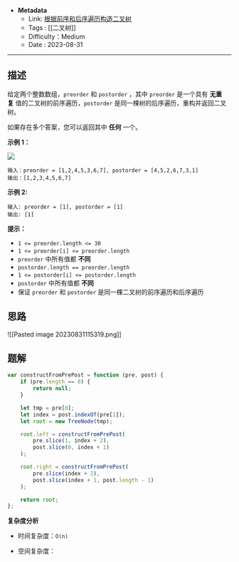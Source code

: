 - **Metadata**
	- Link: [根据前序和后序遍历构造二叉树](https://leetcode.cn/problems/construct-binary-tree-from-preorder-and-postorder-traversal/description/ "https://leetcode.cn/problems/construct-binary-tree-from-preorder-and-postorder-traversal/description/")
	- Tags : [[二叉树]]
	- Difficulty：Medium
	- Date : 2023-08-31
---
## 描述

给定两个整数数组，`preorder` 和 `postorder` ，其中 `preorder` 是一个具有 **无重复** 值的二叉树的前序遍历，`postorder` 是同一棵树的后序遍历，重构并返回二叉树。

如果存在多个答案，您可以返回其中 **任何** 一个。

**示例 1：**

![](https://assets.leetcode.com/uploads/2021/07/24/lc-prepost.jpg)

```
输入：preorder = [1,2,4,5,3,6,7], postorder = [4,5,2,6,7,3,1]
输出：[1,2,3,4,5,6,7]
```

**示例 2:**

```
输入: preorder = [1], postorder = [1]
输出: [1]
```

**提示：**

- `1 <= preorder.length <= 30`
- `1 <= preorder[i] <= preorder.length`
- `preorder` 中所有值都 **不同**
- `postorder.length == preorder.length`
- `1 <= postorder[i] <= postorder.length`
- `postorder` 中所有值都 **不同**
- 保证 `preorder` 和 `postorder` 是同一棵二叉树的前序遍历和后序遍历

## 思路

![[Pasted image 20230831115319.png]]

## 题解

```js
var constructFromPrePost = function (pre, post) {
    if (pre.length == 0) {
        return null;
    }

    let tmp = pre[0];
    let index = post.indexOf(pre[1]);
    let root = new TreeNode(tmp);

    root.left = constructFromPrePost(
        pre.slice(1, index + 2),
        post.slice(0, index + 1)
    );

    root.right = constructFromPrePost(
        pre.slice(index + 2),
        post.slice(index + 1, post.length - 1)
    );

    return root;
};
```

**复杂度分析**

- 时间复杂度：`O(n)`

- 空间复杂度：